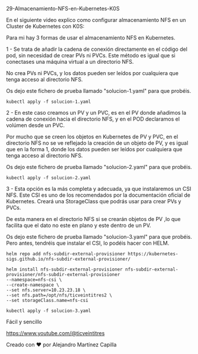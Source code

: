 29-Almacenamiento-NFS-en-Kubernetes-K0S

En el siguiente video explico como configurar almacenamiento NFS en un Cluster de Kubernetes con K0S:

Para mi hay 3 formas de usar el almacenamiento NFS en Kubernetes. 

1 - Se trata de añadir la cadena de conexión directamente en el código del pod, sin necesidad de crear PVs ni PVCs. Este método es igual que si conectases una máquina virtual a un directorio NFS.

No crea PVs ni PVCs, y los datos pueden ser leídos por cualquiera que tenga acceso al directorio NFS.

Os dejo este fichero de prueba llamado "solucion-1.yaml" para que probéis.

```
kubectl apply -f solucion-1.yaml
```

2 - En este caso creamos un PV y un PVC, es en el PV donde añadimos la cadena de conexión hacia el directorio NFS, y en el POD declaramos el volúmen desde un PVC.

Por mucho que se creen los objetos en Kubernetes de PV y PVC, en el directorio NFS no se ve reflejado la creación de un objeto de PV, y es igual que en la forma 1, donde los datos pueden ser leídos por cualquiera que tenga acceso al directorio NFS.

Os dejo este fichero de prueba llamado "solucion-2.yaml" para que probéis.

```
kubectl apply -f solucion-2.yaml
```

3 - Esta opción es la más completa y adecuada, ya que instalaremos un CSI NFS. Este CSI es uno de los recomendados por la documentación oficial de Kubernetes. Creará una StorageClass que podrás usar para crear PVs y PVCs.

De esta manera en el directorio NFS si se crearán objetos de PV ,lo que facilita que el dato no este en plano y este dentro de un PV.

Os dejo este fichero de prueba llamado "solucion-3.yaml" para que probéis. Pero antes, tendréis que instalar el CSI, lo podéis hacer con HELM.

```
helm repo add nfs-subdir-external-provisioner https://kubernetes-sigs.github.io/nfs-subdir-external-provisioner/
```

```
helm install nfs-subdir-external-provisioner nfs-subdir-external-provisioner/nfs-subdir-external-provisioner 
--namespace=nfs-csi \
--create-namespace \
--set nfs.server=10.23.23.18 \
--set nfs.path=/opt/nfs/ticveintitres2 \
--set storageClass.name=nfs-csi
```

```
kubectl apply -f solucion-3.yaml
```

Fácil y sencillo

https://www.youtube.com/@ticveintitres

Creado con ❤️ por Alejandro Martínez Capilla
